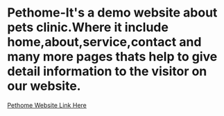 # Pethome-It's a demo website about pets clinic.Where it include home,about,service,contact and many more pages thats help to give detail information to the visitor on our website.
[Pethome Website Link Here](https://pethome.netlify.app/)
